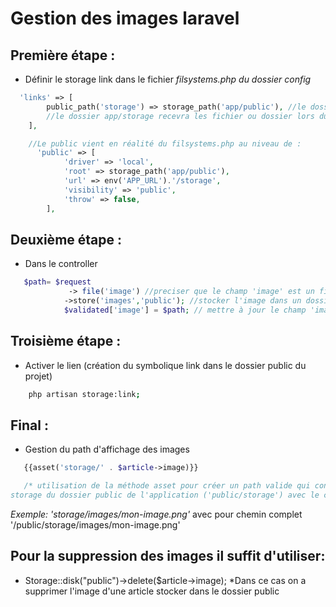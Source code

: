 # Gestion des images laravel

## Première étape :

-   Définir le storage link dans le fichier _filsystems.php du dossier config_

```php
  'links' => [
        public_path('storage') => storage_path('app/public'), //le dossier public situé dans le dossier storage/app/public sera lié  à un dossier storage qui sera créé  dans le dossier public de l'application
        //le dossier app/storage recevra les fichier ou dossier lors du upload des images.
    ],

    //Le public vient en réalité du filsystems.php au niveau de :
      'public' => [
            'driver' => 'local',
            'root' => storage_path('app/public'),
            'url' => env('APP_URL').'/storage',
            'visibility' => 'public',
            'throw' => false,
        ],

```

## Deuxième étape :

-   Dans le controller

```php
   $path= $request
             -> file('image') //preciser que le champ 'image' est un fichier
            ->store('images','public'); //stocker l'image dans un dossier 'images' dans le dossier public ('storage/app/public')
            $validated['image'] = $path; // mettre à jour le champ 'image'

```

## Troisième étape :

-   Activer le lien (création du symbolique link dans le dossier public du projet)

```bash
    php artisan storage:link;
```

## Final :

-   Gestion du path d'affichage des images

```php
   {{asset('storage/' . $article->image)}}

   /* utilisation de la méthode asset pour créer un path valide qui contient la concatenation du chemin vers le dossier 
storage du dossier public de l'application ('public/storage') avec le chemin du fichier venant de la base de donnée.*/
```

_Exemple: 'storage/images/mon-image.png'_ avec pour chemin complet '/public/storage/images/mon-image.png'



## Pour la suppression des images il suffit d'utiliser: 
-   Storage::disk("public")->delete($article->image);
*Dans ce cas on a supprimer l'image d'une article stocker dans le dossier public
